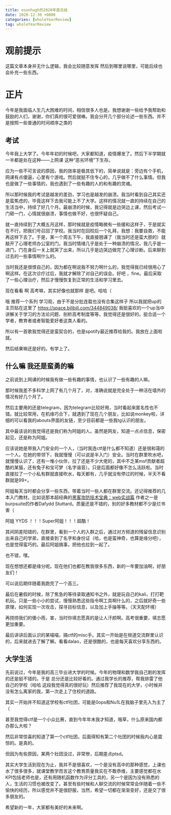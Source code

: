 ```yaml
---
title: esonhugh的2020年度总结
date: 2020-12-30 +0800
categories: [wholeYearReview]
tag: wholeYearReview
---
```


# 观前提示

这篇文章本身并无什么逻辑，我会比较随意发挥 然后到哪里说哪里，可能后续也会补充一些东西。

# 正片

今年是我面临人生几大困难的时间，相信很多人也是。我想谢谢一些给予我帮助和鼓励的人们，谢谢，你们真的很可爱很棒。我会分开几个部分论述一些东西。并不是按照一些普通的时间顺序之类的

## 考试

<ifra me frameborder="no" border="0" marginwidth="0" marginheight="0" width=330 height=86 src="//music.163.com/outchain/player?type=2&id=1491119926&auto=1&height=66"></iframe>

今年我上大学了。今年年初的时候吧，大家都知道，疫情爆发了。然后下半学期就一半都是处在这种——上网课 这种“恶劣环境”下生存。

应为一些不可言说的原因，我的效率是极其低下的，简单说就是：旁边有个手机，网课有点傻逼，心里有个游戏。然后就挺不住专心的，几乎做不了什么事情。但我也是做了一些事情的，我也遇到了一些有趣的人的和有趣的灵魂。

所以那时候我的考试是越发的差劲，学习也是越发的崩溃。我当时看到自己其实还是蛮焦虑的，毕竟这样下去我可能上不了大学。这样的情况就一直的持续在自己的生活当中，持续了好几个月。最崩溃的时候，我记得就是边哭边上课，然后考试一门砸一门，心情就很崩溃，事情也做不好，也很怀疑自己。

就一直持续到了大概五月这样，那时候就是疫情略微有一些缓和这样子，于是就实在不行，把我们号召回了学校。我当时在回校后一个礼拜，我想：我要自救，不能再这样下去了。于是，某一个周五下午，我直接翘课了（我当时还是蛮大胆的）就敲开了心理老师办公室的门。我当时情绪几乎是处于一种崩溃的情况，我几乎是一进门，门在身后一关上就哭了出来，所以几乎是边哭边做完了心理诊断。后来聊到过去的一些事情啊什么的。 

当时我还是很恨自己的，因为都在啊说我不努力啊什么的，我觉得我已经很用心了啊这样。在这次诊疗过后，我就才解除了对自己的误会。好吧 ，fine。最后采取了一些心理治疗，然后才慢慢恢复到正常的生活和学习里去。

现在看看 啊 高考嘛，其实好像也就那样 是吧。哈哈（

哦 推荐一个系列 学习观，由于不是分批连载也没有合集这样子 所以我就把up的主页贴在这里了 https://space.bilibili.com/344849038/ 我挺喜欢的一个up当中讲解关于学习的方法论问题、剖析高考制度等等，我觉得还是很好的。挺合适一个学者，教育者或者智能爱好者这类人看的。

所以有一首歌我觉得还是蛮契合的，也是spotify最近推荐给我的。我放在上面啦就。

然后结果嘛还是好的。有学上了。

## 什么嘛 我还是蛮勇的嘛

之前说到上网课的时候我有做一些有趣的事情，也认识了一些有趣的人嘛。

那时候我差不多科学上网了有几个月了，对，准确说就是完全处于一种活在墙外的情况有好几个月了。

然后主要用的还是telegram，因为telegram比较好用，当时看起来匿名性也不错。就比较常用，在机缘巧合下，就遇到了现在几个朋友，比如说monkey啦，详细的可以看我的abouts界面的友链，至少目前都是一些我tg认识的朋友。

其中最该说的我觉得还是我们称为阿姐的人。虽然是网友，知道一点点信息，保密起见，还是称为阿姐。

应该说她是带我入门安全的一个人，（当时我连ctf是什么都不知道）还是很和蔼的一个人。在她的带领下，我就慢慢（可以说是半入门）安全。当时在群里吹水吧，就慢慢认识了，还有一堆小伙伴，拉了还是不少大佬的，其中不乏某msf贡献者超酷的某猫，还有兔子和宝可梦（名字谐音）。只是后面都好像不怎么活跃啦。当时直接拉了一个小私有群就直接吹水，每天都有，几乎就没有停过的时候，半天不看群就是99+。

阿姐每天当时都会分享一些东西，带着当时一些人都在群里交流。还记得推荐的几本入门教材。比如说那本超经典的[黑客攻防技术宝典：web实战篇](https://www.ituring.com.cn/book/885) 作者之一是burpsuite的作者Dafydd Stuttard。质量还是不错的，别的好多教材都不少是烂书害（ 

阿姐 YYDS ！！！Super阿姐！！！超酷！

其间阴差阳错的，在群里，看到一个人的入群之后，通过对方频道的残留信息识别出来自己的学弟，直接查到了名字和身份证（哈，也是蛮神奇，也算是缘分吧），也是觉得蛮巧的。最后阿姐搞事，把他也拉到一起了。

也不错，嘿。

现在想想还都是缘分呢。现在他们也都在教我很多东西，新的一年要加油啊，好朋友们！

可以说后期伴随着我跑完了一个高三。

最后在暑假的时候，除了焦急的等待录取通知书之外，就是玩自己的kali，打打靶机玩。只是一些小小的尝试，慢慢熟悉这些指令啊工具啊什么的，之后就好奇一些原理，如何实现一次攻击，探寻目标信息，以及加上手操等等。（天天配环境）

再捞捞我们的傻小雨，害，当时你填志愿真的是让人汗颜啊。高考很重要，填志愿更加重要。

最后讲讲后面认识的某喵喵，搞ctf的misc手。其实一开始是在频道交流群里认识的，后来就进去了解了解。看看dalao，还是很酷的，也是每天喜欢分享东西的。

## 大学生活

先前说过，今年是我的高三毕业进大学的时候。今年的物理和数学我自己剧的发挥的还是挺不错的。于是 总分还是比较好看的。通过我学长的推荐，帮我排雷了他自己的学校（哈哈 这段我觉得真的很好玩）然后推荐了我现在的大学，小时候并没有怎么离家的我，第一次走上了住校的道路。

其实一开始并不知道这学校有ctf社团，可能是0ops和Nu1L在我脑子里先入为主了（

甚至我觉得ctf是一个小众比赛，直到今年年末我才知道，哦草，什么原来国内都办那么大啦？

然后非常惊喜的知道了第一个ctf社团，后面得知有第二个社团的时候我内心是震惊的。是真的。

但因为有些原因，某两个社团没过，非常惨，后期差点ptsd。

其实大学生活到现在为止，我并不是很喜欢，一个是没有高中的那种感觉，上课也水了很多很多，就课堂教学而言这个教育质量我实在不敢恭维，主要感觉都在水KPI包括老师也是，还有用随机函数作为评分工具的，另一个是因为没有熟悉的人，生活的习惯也被改变了。甚至有些时候和人聊交流的时候常常会伴随着一些不愉快的经历，所以感觉并不是很舒服，当然，希望一切都在渐渐变好，还是交了很多朋友的。

希望新的一年，大家都有美好的未来啊。








